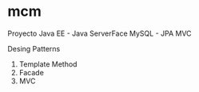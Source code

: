 # mcm
Proyecto Java EE - Java ServerFace
MySQL - JPA
MVC

Desing Patterns 
1. Template Method
2. Facade
3. MVC

